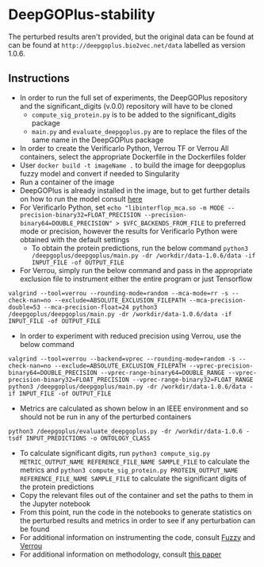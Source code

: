 # DeepGOPlus-stability

The perturbed results aren't provided, but the original data can be found at can be found at ```http://deepgoplus.bio2vec.net/data``` labelled as version 1.0.6.


## Instructions
* In order to run the full set of experiments, the DeepGOPlus repository and the significant_digits (v.0.0) repository will have to be cloned
	* ```compute_sig_protein.py``` is to be added to the significant_digits package
	* ```main.py``` and ```evaluate_deepgoplus.py``` are to replace the files of the same name in the DeepGOPlus package
* In order to create the Verificarlo Python, Verrou TF or Verrou All  containers, select the appropriate Dockerfile in the Dockerfiles folder
* User ```docker build -t imageName .``` to build the image for deepgoplus fuzzy model and convert if needed to Singularity
* Run a container of the image
* DeepGOPlus is already installed in the image, but to get further details on how to run the model consult [here](https://github.com/bio-ontology-research-group/deepgoplus)
* For Verificarlo Python, set ```echo "libinterflop_mca.so -m MODE --precision-binary32=FLOAT_PRECISION --precision-binary64=DOUBLE_PRECISION" > $VFC_BACKENDS_FROM_FILE``` to preferred mode or precision, however the results for Verificarlo Python were obtained with the default settings 
	* To obtain the protein predictions, run the below command
	```python3 /deepgoplus/deepgoplus/main.py -dr /workdir/data-1.0.6/data -if INPUT_FILE -of OUTPUT_FILE```
* For Verrou, simply run the below command and pass in the appropriate exclusion file to instrument either the entire program or just Tensorflow
```
valgrind --tool=verrou --rounding-mode=random --mca-mode=rr -s --check-nan=no --exclude=ABSOLUTE_EXCLUSION_FILEPATH --mca-precision-double=53 --mca-precision-float=24 python3 /deepgoplus/deepgoplus/main.py -dr /workdir/data-1.0.6/data -if INPUT_FILE -of OUTPUT_FILE
```
* In order to experiment with reduced precision using Verrou, use the below command
```
valgrind --tool=verrou --backend=vprec --rounding-mode=random -s --check-nan=no --exclude=ABSOLUTE_EXCLUSION_FILEPATH --vprec-precision-binary64=DOUBLE_PRECISION --vprec-range-binary64=DOUBLE_RANGE --vprec-precision-binary32=FLOAT_PRECISION --vprec-range-binary32=FLOAT_RANGE python3 /deepgoplus/deepgoplus/main.py -dr /workdir/data-1.0.6/data -if INPUT_FILE -of OUTPUT_FILE
```
* Metrics are calculated as shown below in an IEEE environment and so should not be run in any of the perturbed containers
```
python3 /deepgoplus/evaluate_deepgoplus.py -dr /workdir/data-1.0.6 -tsdf INPUT_PREDICTIONS -o ONTOLOGY_CLASS
```
* To calculate significant digits, run ```python3 compute_sig.py METRIC_OUTPUT_NAME REFERENCE_FILE_NAME SAMPLE_FILE``` to calculate the metrics and ```python3 compute_sig_protein.py PROTEIN_OUTPUT_NAME REFERENCE_FILE_NAME SAMPLE_FILE``` to calculate the significant digits of the protein predictions
* Copy the relevant files out of the container and set the paths to them in the Jupyter notebook
* From this point, run the code in the notebooks to generate statistics on the perturbed results and metrics in order to see if any perturbation can be found
* For additional information on instrumenting the code, consult [Fuzzy](https://github.com/verificarlo/fuzzy) and [Verrou](https://edf-hpc.github.io/verrou/vr-manual.html)
* For additional information on methodology, consult [this paper](https://arxiv.org/abs/2212.06361)

